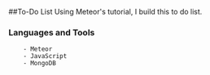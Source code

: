 ##To-Do List
Using Meteor's tutorial, I build this to do list.

### Languages and Tools
```
	- Meteor
	- JavaScript
	- MongoDB
```
